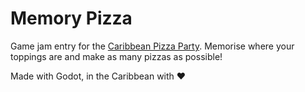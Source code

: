 # Memory Pizza

Game jam entry for the [Caribbean Pizza Party](https://itch.io/jam/caribbean-pizza-party). Memorise where your toppings are and make as many pizzas as possible!

Made with Godot, in the Caribbean with :heart:
